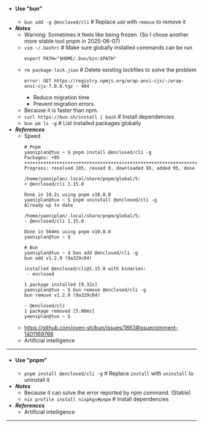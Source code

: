 - #### Use "bun"
    - `bun add -g @enclosed/cli` # Replace `add` with `remove` to remove it
- ***Notes***
    - Warning: Sometimes it feels like being frozen. (So I chose another more stable tool pnpm in 2025-06-07)
    - `vim ~/.bashrc` # Make sure globally installed commands can be run
      ```
      export PATH="$HOME/.bun/bin:$PATH"
      ```
    - `rm package-lock.json` # Delete existing lockfiles to solve the problem
      ```
      error: GET https://registry.npmjs.org/wrap-ansi-cjs/-/wrap-ansi-cjs-7.0.0.tgz - 404
      ```
        - Reduce migration time
        - Prevent migration errors
    - Because it is faster than npm.
    - `curl https://bun.sh/install | bash` # Install dependencies
    - `bun pm ls -g` # List installed packages globally
- ***References***
    - Speed
      ```
      # Pnpm
      yaoniplan@tux ~ $ pnpm install @enclosed/cli -g
      Packages: +95
      ++++++++++++++++++++++++++++++++++++++++++++++++++++++++++++++++++
      Progress: resolved 105, reused 0, downloaded 95, added 95, done
      
      /home/yaoniplan/.local/share/pnpm/global/5:
      + @enclosed/cli 1.15.0
      
      Done in 10.2s using pnpm v10.8.0
      yaoniplan@tux ~ $ pnpm uninstall @enclosed/cli -g
      Already up to date
      
      /home/yaoniplan/.local/share/pnpm/global/5:
      - @enclosed/cli 1.15.0
      
      Done in 564ms using pnpm v10.8.0
      yaoniplan@tux ~ $
      
      # Bun
      yaoniplan@tux ~ $ bun add @enclosed/cli -g
      bun add v1.2.9 (9a329c04)
      
      installed @enclosed/cli@1.15.0 with binaries:
       - enclosed
      
      1 package installed [9.32s]
      yaoniplan@tux ~ $ bun remove @enclosed/cli -g
      bun remove v1.2.9 (9a329c04)
      
      - @enclosed/cli
      1 package removed [5.00ms]
      yaoniplan@tux ~ $
      ```
    - https://github.com/oven-sh/bun/issues/1863#issuecomment-1401169766
    - Artificial intelligence
- ---
- #### Use "pnpm"
    - `pnpm install @enclosed/cli -g` # Replace `install` with `uninstall` to uninstall it
- ***Notes***
    - Because it can solve the error reported by npm command. (Stable)
    - `nix profile install nixpkgs#pnpm` # Install dependencies
- ***References***
    - Artificial intelligence
- ---
